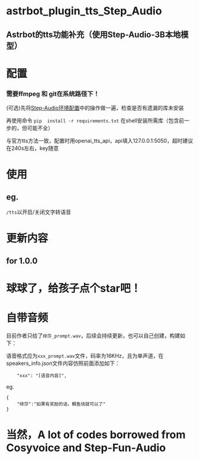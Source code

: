 # astrbot_plugin_tts_Step_Audio

## Astrbot的tts功能补充（使用Step-Audio-3B本地模型）

# 配置

### 需要ffmpeg 和 git在系统路径下！

(可选)先将[Step-Audio环境配置](https://github.com/xiewoc/Step-Audio?tab=readme-ov-file#-42-dependencies-and-installation)中的操作做一遍，检查是否有遗漏的库未安装

再使用命令 `pip  install -r requirements.txt` 在shell安装所需库（包含前一步的，但可能不全）

与官方tts方法一致，配置时用openai_tts_api，api填入127.0.0.1:5050，超时建议在240s左右，key随意

# 使用

## eg. 

`/tts`以开启/关闭文字转语音

# 更新内容

## for 1.0.0



# 球球了，给孩子点个star吧！

# 自带音频

目前作者只给了`绯莎_prompt.wav`，后续会持续更新，也可以自己创建，构建如下：

语音格式应为`xxx_prompt.wav`文件，码率为16KHz，且为单声道，在speakers_info.json文件内容仿照前面添加如下：

```
    "xxx": "[语音内容]",
```

eg.

```
{
    "绯莎":"如果有奖励的话，鲷鱼烧就可以了"
}
```

# 当然，A lot of codes borrowed from Cosyvoice and Step-Fun-Audio
